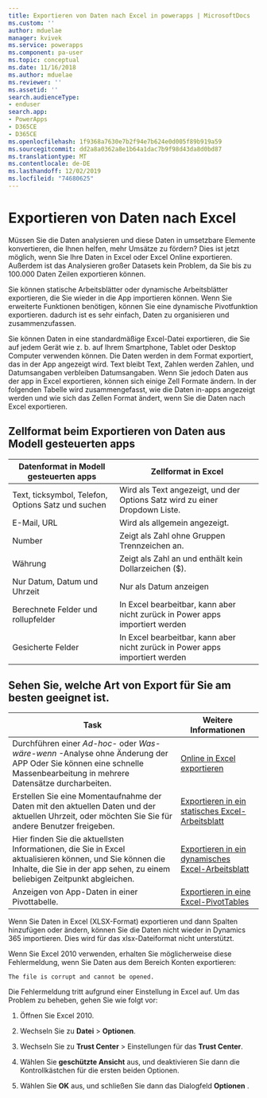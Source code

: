 ```yaml
---
title: Exportieren von Daten nach Excel in powerapps | MicrosoftDocs
ms.custom: ''
author: mduelae
manager: kvivek
ms.service: powerapps
ms.component: pa-user
ms.topic: conceptual
ms.date: 11/16/2018
ms.author: mduelae
ms.reviewer: ''
ms.assetid: ''
search.audienceType:
- enduser
search.app:
- PowerApps
- D365CE
- D365CE
ms.openlocfilehash: 1f9368a7630e7b2f94e7b624e0d005f89b919a59
ms.sourcegitcommit: dd2a8a0362a8e1b64a1dac7b9f98d43da8d0bd87
ms.translationtype: MT
ms.contentlocale: de-DE
ms.lasthandoff: 12/02/2019
ms.locfileid: "74680625"
---
```

# <a name="export-data-to-excel"></a>Exportieren von Daten nach Excel

Müssen Sie die Daten analysieren und diese Daten in umsetzbare Elemente konvertieren, die Ihnen helfen, mehr Umsätze zu fördern? Dies ist jetzt möglich, wenn Sie Ihre Daten in Excel oder Excel Online exportieren. Außerdem ist das Analysieren großer Datasets kein Problem, da Sie bis zu 100.000 Daten Zeilen exportieren können.
  
Sie können statische Arbeitsblätter oder dynamische Arbeitsblätter exportieren, die Sie wieder in die App importieren können. Wenn Sie erweiterte Funktionen benötigen, können Sie eine dynamische Pivotfunktion exportieren. dadurch ist es sehr einfach, Daten zu organisieren und zusammenzufassen.  
  
Sie können Daten in eine standardmäßige Excel-Datei exportieren, die Sie auf jedem Gerät wie z. b. auf Ihrem Smartphone, Tablet oder Desktop Computer verwenden können. Die Daten werden in dem Format exportiert, das in der App angezeigt wird. Text bleibt Text, Zahlen werden Zahlen, und Datumsangaben verbleiben Datumsangaben. Wenn Sie jedoch Daten aus der app in Excel exportieren, können sich einige Zell Formate ändern. In der folgenden Tabelle wird zusammengefasst, wie die Daten in-apps angezeigt werden und wie sich das Zellen Format ändert, wenn Sie die Daten nach Excel exportieren.  
  
## <a name="cell-format-when-data-is-exported-from-model-driven-apps"></a>Zellformat beim Exportieren von Daten aus Modell gesteuerten apps
  
| Datenformat in Modell gesteuerten apps |                                            Zellformat in Excel                                             |
|----------------------------------------------------------------------------|-----------------------------------------------------------------------------------------------------------------------------------------------------------------|
|            Text, ticksymbol, Telefon, Options Satz und suchen            |                                                       Wird als Text angezeigt, und der Options Satz wird zu einer Dropdown Liste.                                                       |
|                                 E-Mail, URL                                 |                                                                        Wird als allgemein angezeigt.                                                                         |
|                                   Number                                   |                                                             Zeigt als Zahl ohne Gruppen Trennzeichen an.                                                             |
|                                  Währung                                  |                                                         Zeigt als Zahl an und enthält kein Dollarzeichen ($).                                                         |
|                          Nur Datum, Datum und Uhrzeit                          |                                                                       Nur als Datum anzeigen                                                                        |
|                       Berechnete Felder und rollupfelder                        | In Excel bearbeitbar, kann aber nicht zurück in Power apps importiert werden |
|                               Gesicherte Felder                               | In Excel bearbeitbar, kann aber nicht zurück in Power apps importiert werden |
  
## <a name="see-which-type-of-export-works-best-for-you"></a>Sehen Sie, welche Art von Export für Sie am besten geeignet ist.  
  
|                                                                                                               Task                                                                                                                |                                              Weitere Informationen                                               |
|-----------------------------------------------------------------------------------------------------------------------------------------------------------------------------------------------------------------------------------|-------------------------------------------------------------------------------------------------------|
|   Durchführen einer *Ad-hoc-* oder *Was-wäre-wenn* -Analyse ohne Änderung der APP Oder Sie können eine schnelle Massenbearbeitung in mehrere Datensätze durcharbeiten.   | [Online in Excel exportieren](export-to-excel-online.md) |
|                                                                   Erstellen Sie eine Momentaufnahme der Daten mit den aktuellen Daten und der aktuellen Uhrzeit, oder möchten Sie Sie für andere Benutzer freigeben.                                                                    |           [Exportieren in ein statisches Excel-Arbeitsblatt](export-excel-static-worksheet.md)           |
| Hier finden Sie die aktuellsten Informationen, die Sie in Excel aktualisieren können, und Sie können die Inhalte, die Sie in der app sehen, zu einem beliebigen Zeitpunkt abgleichen. |          [Exportieren in ein dynamisches Excel-Arbeitsblatt](export-excel-dynamic-worksheet.md)          |
|                                                                      Anzeigen von App-Daten in einer Pivottabelle.                                                                      |                 [Exportieren in eine Excel-PivotTables](export-excel-pivottable.md)                 |



Wenn Sie Daten in Excel (XLSX-Format) exportieren und dann Spalten hinzufügen oder ändern, können Sie die Daten nicht wieder in Dynamics 365 importieren. Dies wird für das xlsx-Dateiformat nicht unterstützt.  
  
Wenn Sie Excel 2010 verwenden, erhalten Sie möglicherweise diese Fehlermeldung, wenn Sie Daten aus dem Bereich Konten exportieren: 
 
`The file is corrupt and cannot be opened.`  
  
Die Fehlermeldung tritt aufgrund einer Einstellung in Excel auf. Um das Problem zu beheben, gehen Sie wie folgt vor:  
  
1. Öffnen Sie Excel 2010.  
  
2. Wechseln Sie zu **Datei** > **Optionen**.  
  
3. Wechseln Sie zu **Trust Center** > Einstellungen für das **Trust Center**.  
  
4. Wählen Sie **geschützte Ansicht** aus, und deaktivieren Sie dann die Kontrollkästchen für die ersten beiden Optionen.  
  
5. Wählen Sie **OK** aus, und schließen Sie dann das Dialogfeld **Optionen** .  
  

